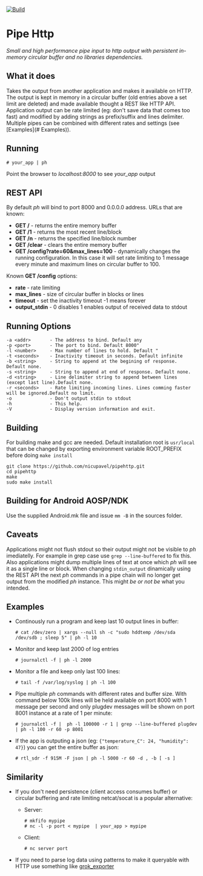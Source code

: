 [![Build](https://github.com/nicupavel/pipehttp/actions/workflows/build.yml/badge.svg)](https://github.com/nicupavel/pipehttp/actions/workflows/build.yml)

# Pipe Http
*Small and high performance pipe input to http output with persistent in-memory circular buffer and no libraries dependencies.*

## What it does ##
 Takes the output from another application and makes it available on HTTP. The output is kept in memory in a circular buffer
 (old entries above a set limit are deleted) and made available thought a REST like HTTP API. Application output can  be rate limited 
 (eg: don't save data that comes too fast) and modified by adding strings as prefix/suffix and lines delimiter.
 Multiple pipes can be combined with different rates and settings (see [Examples](# Examples)).

## Running

    # your_app | ph 

Point the browser to *localhost:8000* to see *your_app* output

## REST API

By default *ph* will bind to port 8000 and 0.0.0.0 address. URLs that are known:

- **GET /** - returns the entire memory buffer
- **GET /1** - returns the most recent line/block
- **GET /n** - returns the specified line/block number
- **GET /clear** - clears the entire memory buffer
- **GET /config?rate=60&max_lines=100** - dynamically changes the running configuration. In this case it will set rate limiting to 1 message every minute and maximum lines on circular buffer to 100. 

Known **GET /config** options:

- **rate** - rate limiting
- **max_lines** - size of circular buffer in blocks or lines
- **timeout** - set the inactivity timeout -1 means forever
- **output_stdin** - 0 disables 1 enables output of received data to stdout

## Running Options

    -a <addr>       - The address to bind. Default any
    -p <port>       - The port to bind. Default 8000"
    -l <number>     - Max number of lines to hold. Default "
    -t <seconds>    - Inactivity timeout in seconds. Default infinite
    -b <string>     - String to append at the begining of response. Default none.
    -s <string>     - String to append at end of response. Default none.
    -d <string>     - Line delimiter string to append between lines (except last line).Default none.
    -r <seconds>    - Rate limiting incoming lines. Lines comming faster will be ignored.Default no limit.
    -o              - Don't output stdin to stdout
    -h              - This help.
    -V              - Display version information and exit.

## Building
For building make and gcc are needed. Default installation root is ```usr/local``` that can be changed by exporting environment variable ROOT_PREFIX before doing ```make install```

    git clone https://github.com/nicupavel/pipehttp.git
    cd pipehttp
    make
    sudo make install
    
##  Building for Android AOSP/NDK
Use the supplied Android.mk file and issue ```mm -B``` in the sources folder.


## Caveats
Applications might not flush stdout so their output might not be visible to *ph* imediatelly. For example in grep case use ```grep --line-buffered``` to fix this. Also applications might dump multiple lines of text at once which *ph* will see it as a single line or block. When changing ```stdin_output``` dinamically using the REST API the next *ph* commands in a pipe chain will no longer get output from the modified *ph* instance. This might *be or not be* what you intended.

## Examples
- Continously run a program and keep last 10 output lines in buffer:

    ```# cat /dev/zero | xargs --null sh -c "sudo hddtemp /dev/sda /dev/sdb ; sleep 5" | ph -l 10 ```

- Monitor and keep last 2000 of log entries

    ```# journalctl -f | ph -l 2000```

- Monitor a file and keep only last 100 lines: 

    ```# tail -f /var/log/syslog | ph -l 100```

- Pipe multiple *ph* commands with different rates and buffer size. With command below 100k lines will be held available on port 8000 with 1 message per second and only plugdev messages will be shown on port 8001 instance at a rate of 1 per minute:

    ```# journalctl -f |  ph -l 100000 -r 1 | grep --line-buffered plugdev | ph -l 100 -r 60 -p 8001```

- If the app is outputing a json (eg: ```{"temperature_C": 24, "humidity": 47}```) you can get the entire buffer as json:

    ```# rtl_sdr -f 915M -F json | ph -l 5000 -r 60 -d , -b [ -s ]```

## Similarity
- If you don't need persistence (client access consumes buffer) or circular buffering  and rate limiting netcat/socat is a popular alternative:
    - Server: 
        ```
        # mkfifo mypipe
        # nc -l -p port < mypipe  | your_app > mypipe
        ```
    - Client:
    
        ```# nc server port```

- If you need to parse log data using patterns to make it queryable with HTTP use something like [grok_exporter](https://github.com/fstab/grok_exporter)
